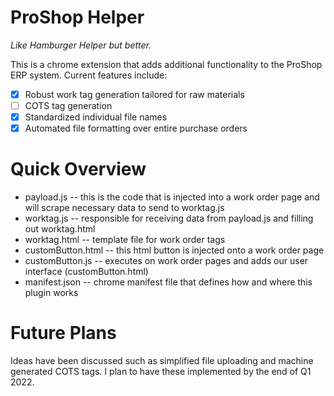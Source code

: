 # ProShop Helper

*Like Hamburger Helper but better.*

This is a chrome extension that adds additional functionality to the ProShop ERP system. Current features include:

 - [x] Robust work tag generation tailored for raw materials
 - [ ] COTS tag generation
 - [x] Standardized individual file names
 - [x] Automated file formatting over entire purchase orders

# Quick Overview

* payload.js -- this is the code that is injected into a work order page and will scrape necessary data to send to worktag.js
* worktag.js -- responsible for receiving data from payload.js and filling out worktag.html
* worktag.html -- template file for work order tags
* customButton.html -- this html button is injected onto a work order page
* customButton.js -- executes on work order pages and adds our user interface (customButton.html)
* manifest.json -- chrome manifest file that defines how and where this plugin works

# Future Plans
 
Ideas have been discussed such as simplified file uploading and machine generated COTS tags. I plan to have these implemented by the end of Q1 2022.